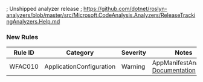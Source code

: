 ﻿; Unshipped analyzer release
; https://github.com/dotnet/roslyn-analyzers/blob/master/src/Microsoft.CodeAnalysis.Analyzers/ReleaseTrackingAnalyzers.Help.md

### New Rules
Rule ID | Category | Severity | Notes
--------|----------|----------|-------
WFAC010 | ApplicationConfiguration | Warning | AppManifestAnalyzer, [Documentation](https://github.com/dotnet/winforms/blob/main/src/System.Windows.Forms.Analyzers/AppManifestAnalyzer.Help.md)
